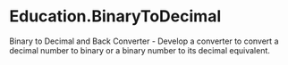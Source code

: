 # Education.BinaryToDecimal
Binary to Decimal and Back Converter - Develop a converter to convert a decimal number to binary or a binary number to its decimal equivalent. 
